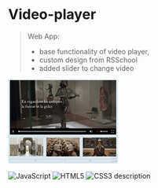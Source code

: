 
# Video-player

> Web App:
> -  base functionality of video player, 
> - custom design from RSSchool
> - added slider to change video

![custom-video-player](/assets/images/video-player-cut.jpg)

![JavaScript](https://img.shields.io/badge/javascript-%23323330.svg?style=for-the-badge&logo=javascript&logoColor=%23F7DF1E) ![HTML5](https://img.shields.io/badge/html5-%23E34F26.svg?style=for-the-badge&logo=html5&logoColor=white) ![CSS3](https://img.shields.io/badge/css3-%231572B6.svg?style=for-the-badge&logo=css3&logoColor=white)
description